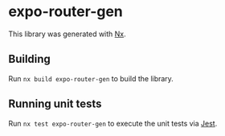 # expo-router-gen

This library was generated with [Nx](https://nx.dev).

## Building

Run `nx build expo-router-gen` to build the library.

## Running unit tests

Run `nx test expo-router-gen` to execute the unit tests via [Jest](https://jestjs.io).
